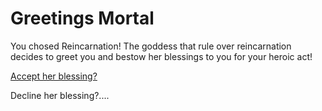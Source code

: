 # Greetings Mortal
You chosed Reincarnation! The goddess that rule over reincarnation decides to greet you and bestow her blessings to you for your heroic act!

[Accept her blessing?](reincarnation.md)

Decline her blessing?....
